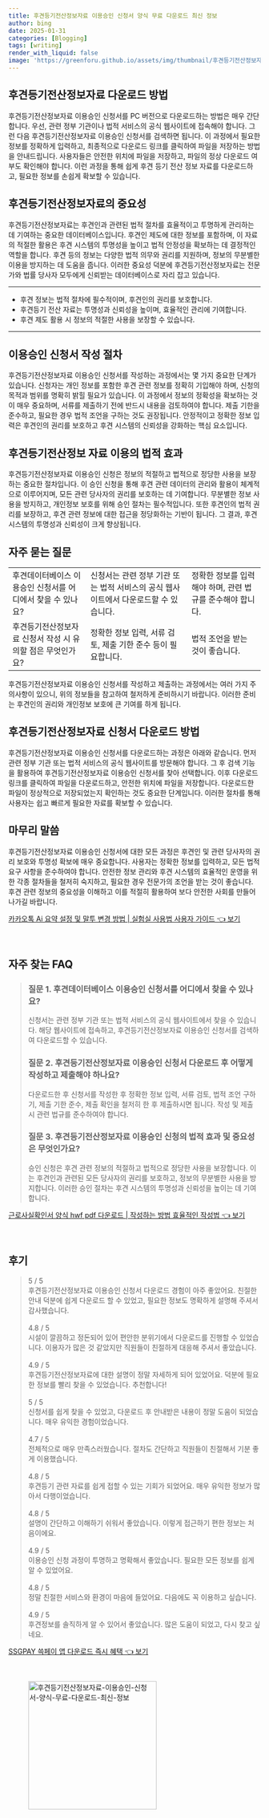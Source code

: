 ```yaml
---
title: 후견등기전산정보자료 이용승인 신청서 양식 무료 다운로드 최신 정보
author: bing
date: 2025-01-31
categories: [Blogging]
tags: [writing]
render_with_liquid: false
image: 'https://greenforu.github.io/assets/img/thumbnail/후견등기전산정보자료-이용승인-신청서-양식-무료-다운로드-최신-정보.webp'
---
```



<h2 id='후견등기전산정보자료_다운로드'>후견등기전산정보자료 다운로드 방법</h2>

<p>후견등기전산정보자료 이용승인 신청서를 PC 버전으로 다운로드하는 방법은 매우 간단합니다. 우선, 관련 정부 기관이나 법적 서비스의 공식 웹사이트에 접속해야 합니다. 그런 다음 후견등기전산정보자료 이용승인 신청서를 검색하면 됩니다. 이 과정에서 필요한 정보를 정확하게 입력하고, 최종적으로 다운로드 링크를 클릭하여 파일을 저장하는 방법을 안내드립니다. 사용자들은 안전한 위치에 파일을 저장하고, 파일의 정상 다운로드 여부도 확인해야 합니다. 이런 과정을 통해 쉽게 후견 등기 전산 정보 자료를 다운로드하고, 필요한 정보를 손쉽게 확보할 수 있습니다.</p>

<h2 id='후견등기전산정보자료의_중요성'>후견등기전산정보자료의 중요성</h2>

<p>후견등기전산정보자료는 후견인과 관련된 법적 절차를 효율적이고 투명하게 관리하는 데 기여하는 중요한 데이터베이스입니다. 후견인 제도에 대한 정보를 포함하며, 이 자료의 적절한 활용은 후견 시스템의 투명성을 높이고 법적 안정성을 확보하는 데 결정적인 역할을 합니다. 후견 등의 정보는 다양한 법적 의무와 권리를 지원하며, 정보의 무분별한 이용을 방지하는 데 도움을 줍니다. 이러한 중요성 덕분에 후견등기전산정보자료는 전문가와 법률 당사자 모두에게 신뢰받는 데이터베이스로 자리 잡고 있습니다.</p>

<hr />

<ul>
    <li>후견 정보는 법적 절차에 필수적이며, 후견인의 권리를 보호합니다.</li>
    <li>후견등기 전산 자료는 투명성과 신뢰성을 높이며, 효율적인 관리에 기여합니다.</li>
    <li>후견 제도 활용 시 정보의 적절한 사용을 보장할 수 있습니다.</li>
</ul>

<hr />

<h2 id='이용승인신청서_작성절차'>이용승인 신청서 작성 절차</h2>

<p>후견등기전산정보자료 이용승인 신청서를 작성하는 과정에서는 몇 가지 중요한 단계가 있습니다. 신청자는 개인 정보를 포함한 후견 관련 정보를 정확히 기입해야 하며, 신청의 목적과 범위를 명확히 밝힐 필요가 있습니다. 이 과정에서 정보의 정확성을 확보하는 것이 매우 중요하며, 서류를 제출하기 전에 반드시 내용을 검토하여야 합니다. 제출 기한을 준수하고, 필요한 경우 법적 조언을 구하는 것도 권장됩니다. 안정적이고 정확한 정보 입력은 후견인의 권리를 보호하고 후견 시스템의 신뢰성을 강화하는 핵심 요소입니다.</p>

<h2 id='후견등기전산정보자료_법적효과'>후견등기전산정보 자료 이용의 법적 효과</h2>

<p>후견등기전산정보자료 이용승인 신청은 정보의 적절하고 법적으로 정당한 사용을 보장하는 중요한 절차입니다. 이 승인 신청을 통해 후견 관련 데이터의 관리와 활용이 체계적으로 이루어지며, 모든 관련 당사자의 권리를 보호하는 데 기여합니다. 무분별한 정보 사용을 방지하고, 개인정보 보호를 위해 승인 절차는 필수적입니다. 또한 후견인의 법적 권리를 보장하고, 후견 관련 정보에 대한 접근을 정당화하는 기반이 됩니다. 그 결과, 후견 시스템의 투명성과 신뢰성이 크게 향상됩니다.</p>

<h2 id='자주묻는질문'>자주 묻는 질문</h2>

<table>
    <tr>
        <td>후견데이터베이스 이용승인 신청서를 어디에서 찾을 수 있나요?</td>
        <td>신청서는 관련 정부 기관 또는 법적 서비스의 공식 웹사이트에서 다운로드할 수 있습니다.</td>
        <td>정확한 정보를 입력해야 하며, 관련 법규를 준수해야 합니다.</td>
    </tr>
    <tr>
        <td>후견등기전산정보자료 신청서 작성 시 유의할 점은 무엇인가요?</td>
        <td>정확한 정보 입력, 서류 검토, 제출 기한 준수 등이 필요합니다.</td>
        <td>법적 조언을 받는 것이 좋습니다.</td>
    </tr>
</table>

<p>후견등기전산정보자료 이용승인 신청서를 작성하고 제출하는 과정에서는 여러 가지 주의사항이 있으니, 위의 정보들을 참고하여 철저하게 준비하시기 바랍니다. 이러한 준비는 후견인의 권리와 개인정보 보호에 큰 기여를 하게 됩니다.</p>

<h2 id='후견등기전산정보자료_신청서_다운로드'>후견등기전산정보자료 신청서 다운로드 방법</h2>

<p>후견등기전산정보자료 이용승인 신청서를 다운로드하는 과정은 아래와 같습니다. 먼저 관련 정부 기관 또는 법적 서비스의 공식 웹사이트를 방문해야 합니다. 그 후 검색 기능을 활용하여 후견등기전산정보자료 이용승인 신청서를 찾아 선택합니다. 이후 다운로드 링크를 클릭하여 파일을 다운로드하고, 안전한 위치에 파일을 저장합니다. 다운로드한 파일이 정상적으로 저장되었는지 확인하는 것도 중요한 단계입니다. 이러한 절차를 통해 사용자는 쉽고 빠르게 필요한 자료를 확보할 수 있습니다.</p>

<h2 id='마무리_말씀'>마무리 말씀</h2>

<p>후견등기전산정보자료 이용승인 신청서에 대한 모든 과정은 후견인 및 관련 당사자의 권리 보호와 투명성 확보에 매우 중요합니다. 사용자는 정확한 정보를 입력하고, 모든 법적 요구 사항을 준수하여야 합니다. 안전한 정보 관리와 후견 시스템의 효율적인 운영을 위한 각종 절차들을 철저히 숙지하고, 필요한 경우 전문가의 조언을 받는 것이 좋습니다. 후견 관련 정보의 중요성을 이해하고 이를 적절히 활용하여 보다 안전한 사회를 만들어 나가길 바랍니다.</p>


<p><a class="click-button" title="카카오톡 Ai 요약 설정 및 말투 변경 방법 | 실험실 사용법 사용자 가이드" href="https://greenforu.github.io/posts/%EC%B9%B4%EC%B9%B4%EC%98%A4%ED%86%A1-Ai-%EC%9A%94%EC%95%BD-%EC%84%A4%EC%A0%95-%EB%B0%8F-%EB%A7%90%ED%88%AC-%EB%B3%80%EA%B2%BD-%EB%B0%A9%EB%B2%95-%EC%8B%A4%ED%97%98%EC%8B%A4-%EC%82%AC%EC%9A%A9%EB%B2%95-%EC%82%AC%EC%9A%A9%EC%9E%90-%EA%B0%80%EC%9D%B4%EB%93%9C/" rel="dofollow">카카오톡 Ai 요약 설정 및 말투 변경 방법 | 실험실 사용법 사용자 가이드 👈 보기</a></p><br>
<h2 id='자주_찾는_FAQ'>자주 찾는 FAQ</h2>
<div itemscope="" itemtype="https://schema.org/FAQPage"> 
<blockquote> 
<div itemscope="" itemprop="mainEntity" itemtype="https://schema.org/Question"> 
<h3 itemprop="name">질문 1. 후견데이터베이스 이용승인 신청서를 어디에서 찾을 수 있나요?</h3> 
<div itemscope="" itemprop="acceptedAnswer" itemtype="https://schema.org/Answer"> 
<span itemprop="text"> 
<p>신청서는 관련 정부 기관 또는 법적 서비스의 공식 웹사이트에서 찾을 수 있습니다. 해당 웹사이트에 접속하고, 후견등기전산정보자료 이용승인 신청서를 검색하여 다운로드할 수 있습니다.</p> 
</span> 
</div> 
</div> 
<div itemscope="" itemprop="mainEntity" itemtype="https://schema.org/Question"> 
<h3 itemprop="name">질문 2. 후견등기전산정보자료 이용승인 신청서 다운로드 후 어떻게 작성하고 제출해야 하나요?</h3> 
<div itemscope="" itemprop="acceptedAnswer" itemtype="https://schema.org/Answer"> 
<span itemprop="text"> 
<p>다운로드한 후 신청서를 작성한 후 정확한 정보 입력, 서류 검토, 법적 조언 구하기, 제출 기한 준수, 제출 확인을 철저히 한 후 제출하시면 됩니다. 작성 및 제출 시 관련 법규를 준수하여야 합니다.</p> 
</span> 
</div> 
</div> 
<div itemscope="" itemprop="mainEntity" itemtype="https://schema.org/Question"> 
<h3 itemprop="name">질문 3. 후견등기전산정보자료 이용승인 신청의 법적 효과 및 중요성은 무엇인가요?</h3> 
<div itemscope="" itemprop="acceptedAnswer" itemtype="https://schema.org/Answer"> 
<span itemprop="text"> 
<p>승인 신청은 후견 관련 정보의 적절하고 법적으로 정당한 사용을 보장합니다. 이는 후견인과 관련된 모든 당사자의 권리를 보호하고, 정보의 무분별한 사용을 방지합니다. 이러한 승인 절차는 후견 시스템의 투명성과 신뢰성을 높이는 데 기여합니다.</p> 
</span> 
</div> 
</div> 
</blockquote> 
</div>
<p><a class="click-button" title="근로사실확인서 양식 hwf pdf 다운로드 | 작성하는 방법 효율적인 작성법" href="https://greenforu.github.io/posts/%EA%B7%BC%EB%A1%9C%EC%82%AC%EC%8B%A4%ED%99%95%EC%9D%B8%EC%84%9C-%EC%96%91%EC%8B%9D-hwf-pdf-%EB%8B%A4%EC%9A%B4%EB%A1%9C%EB%93%9C-%EC%9E%91%EC%84%B1%ED%95%98%EB%8A%94-%EB%B0%A9%EB%B2%95-%ED%9A%A8%EC%9C%A8%EC%A0%81%EC%9D%B8-%EC%9E%91%EC%84%B1%EB%B2%95/" rel="dofollow">근로사실확인서 양식 hwf pdf 다운로드 | 작성하는 방법 효율적인 작성법 👈 보기</a></p><br>
<h2 id='후기'>후기</h2>
<div itemscope itemtype="https://schema.org/Product">
  <blockquote>
  <div itemprop="review" itemscope itemtype="https://schema.org/Review">
      <div itemprop="reviewRating" itemscope itemtype="https://schema.org/Rating"> <span itemprop="ratingValue">5</span> / <span itemprop="bestRating">5</span> </div>
      <span itemprop="reviewBody">후견등기전산정보자료 이용승인 신청서 다운로드 경험이 아주 좋았어요. 친절한 안내 덕분에 쉽게 다운로드 할 수 있었고, 필요한 정보도 명확하게 설명해 주셔서 감사했습니다.</span>
  </div>
  <br>
  <div itemprop="review" itemscope itemtype="https://schema.org/Review">
      <div itemprop="reviewRating" itemscope itemtype="https://schema.org/Rating"> <span itemprop="ratingValue">4.8</span> / <span itemprop="bestRating">5</span> </div>
      <span itemprop="reviewBody">시설이 깔끔하고 정돈되어 있어 편안한 분위기에서 다운로드를 진행할 수 있었습니다. 이용자가 많은 것 같았지만 직원들이 친절하게 대응해 주셔서 좋았습니다.</span>
  </div>
  <br>
  <div itemprop="review" itemscope itemtype="https://schema.org/Review">
      <div itemprop="reviewRating" itemscope itemtype="https://schema.org/Rating"> <span itemprop="ratingValue">4.9</span> / <span itemprop="bestRating">5</span> </div>
      <span itemprop="reviewBody">후견등기전산정보자료에 대한 설명이 정말 자세하게 되어 있었어요. 덕분에 필요한 정보를 빨리 찾을 수 있었습니다. 추천합니다!</span>
  </div>
  <br>
  <div itemprop="review" itemscope itemtype="https://schema.org/Review">
      <div itemprop="reviewRating" itemscope itemtype="https://schema.org/Rating"> <span itemprop="ratingValue">5</span> / <span itemprop="bestRating">5</span> </div>
      <span itemprop="reviewBody">신청서를 쉽게 찾을 수 있었고, 다운로드 후 안내받은 내용이 정말 도움이 되었습니다. 매우 유익한 경험이었습니다.</span>
  </div>
  <br>
  <div itemprop="review" itemscope itemtype="https://schema.org/Review">
      <div itemprop="reviewRating" itemscope itemtype="https://schema.org/Rating"> <span itemprop="ratingValue">4.7</span> / <span itemprop="bestRating">5</span> </div>
      <span itemprop="reviewBody">전체적으로 매우 만족스러웠습니다. 절차도 간단하고 직원들이 친절해서 기분 좋게 이용했습니다.</span>
  </div>
  <br>
  <div itemprop="review" itemscope itemtype="https://schema.org/Review">
      <div itemprop="reviewRating" itemscope itemtype="https://schema.org/Rating"> <span itemprop="ratingValue">4.8</span> / <span itemprop="bestRating">5</span> </div>
      <span itemprop="reviewBody">후견등기 관련 자료를 쉽게 접할 수 있는 기회가 되었어요. 매우 유익한 정보가 많아서 다행이었습니다.</span>
  </div>
  <br>
  <div itemprop="review" itemscope itemtype="https://schema.org/Review">
      <div itemprop="reviewRating" itemscope itemtype="https://schema.org/Rating"> <span itemprop="ratingValue">4.8</span> / <span itemprop="bestRating">5</span> </div>
      <span itemprop="reviewBody">설명이 간단하고 이해하기 쉬워서 좋았습니다. 이렇게 접근하기 편한 정보는 처음이에요.</span>
  </div>
  <br>
  <div itemprop="review" itemscope itemtype="https://schema.org/Review">
      <div itemprop="reviewRating" itemscope itemtype="https://schema.org/Rating"> <span itemprop="ratingValue">4.9</span> / <span itemprop="bestRating">5</span> </div>
      <span itemprop="reviewBody">이용승인 신청 과정이 투명하고 명확해서 좋았습니다. 필요한 모든 정보를 쉽게 알 수 있었어요.</span>
  </div>
  <br>
  <div itemprop="review" itemscope itemtype="https://schema.org/Review">
      <div itemprop="reviewRating" itemscope itemtype="https://schema.org/Rating"> <span itemprop="ratingValue">4.8</span> / <span itemprop="bestRating">5</span> </div>
      <span itemprop="reviewBody">정말 친절한 서비스와 환경이 마음에 들었어요. 다음에도 꼭 이용하고 싶습니다.</span>
  </div>
  <br>
  <div itemprop="review" itemscope itemtype="https://schema.org/Review">
      <div itemprop="reviewRating" itemscope itemtype="https://schema.org/Rating"> <span itemprop="ratingValue">4.9</span> / <span itemprop="bestRating">5</span> </div>
      <span itemprop="reviewBody">후견정보를 솔직하게 알 수 있어서 좋았습니다. 많은 도움이 되었고, 다시 찾고 싶네요.</span>
  </div>
  </blockquote>
</div>
<p><a class="click-button" title="SSGPAY 쓱페이 앱 다운로드 즉시 혜택" href="https://greenforu.github.io/posts/SSGPAY-%EC%93%B1%ED%8E%98%EC%9D%B4-%EC%95%B1-%EB%8B%A4%EC%9A%B4%EB%A1%9C%EB%93%9C-%EC%A6%89%EC%8B%9C-%ED%98%9C%ED%83%9D/" rel="dofollow">SSGPAY 쓱페이 앱 다운로드 즉시 혜택 👈 보기</a></p><br>
<figure class="image"><img src="https://greenforu.github.io/assets/img/thumbnail/후견등기전산정보자료-이용승인-신청서-양식-무료-다운로드-최신-정보.webp" alt="후견등기전산정보자료-이용승인-신청서-양식-무료-다운로드-최신-정보" width="256" height="256"></figure>